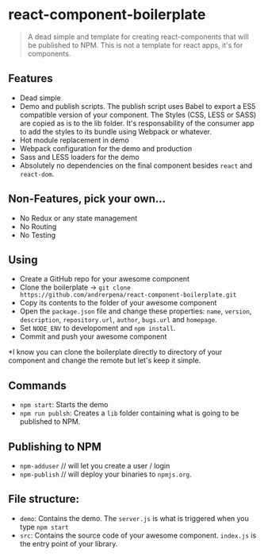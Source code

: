 # react-component-boilerplate

 > A dead simple and template for creating react-components that will be published to NPM. This is not a template for react apps, it's for components.

## Features

 - Dead simple
 - Demo and publish scripts. The publish script uses Babel to export a ES5 compatible version of your component. 
 The Styles (CSS, LESS or SASS) are copied as is to the lib folder. It's responsability of the consumer app to add the styles to its bundle using Webpack or whatever.
 - Hot module replacement in demo
 - Webpack configuration for the demo and production
 - Sass and LESS loaders for the demo
 - Absolutely no dependencies on the final component besides `react` and `react-dom`.

## Non-Features, pick your own...

 - No Redux or any state management
 - No Routing
 - No Testing
 
## Using

 - Create a GitHub repo for your awesome component
 - Clone the boilerplate -> `git clone https://github.com/andrerpena/react-component-boilerplate.git `
 - Copy its contents to the folder of your awesome component
 - Open the `package.json` file and change these properties: `name`, `version`, `description`, `repository.url`, `author`, `bugs.url` and `homepage`.
 - Set `NODE_ENV` to developoment and `npm install`.
 - Commit and push your awesome component

*I know you can clone the boilerplate directly to directory of your component and change the remote but let's keep it simple.

## Commands

 - `npm start`: Starts the demo
 - `npm run publsh`: Creates a `lib` folder containing what is going to be published to NPM.

## Publishing to NPM

  - `npm-adduser` // will let you create a user / login
  - `npm-publish` // will deploy your binaries to `npmjs.org`.

## File structure:

 - `demo`: Contains the demo. The `server.js` is what is triggered when you type `npm start`
 - `src`: Contains the source code of your awesome component. `index.js` is the entry point of your library.
